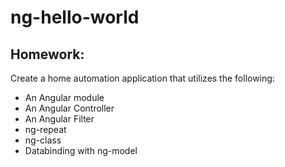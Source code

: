 ng-hello-world
==============

## Homework: 

Create a home automation application that utilizes the following:

- An Angular module
- An Angular Controller
- An Angular Filter
- ng-repeat
- ng-class
- Databinding with ng-model
